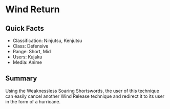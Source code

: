 # Wind Return

## Quick Facts
- Classification: Ninjutsu, Kenjutsu
- Class: Defensive
- Range: Short, Mid
- Users: Kujaku
- Media: Anime

## Summary
Using the Weaknessless Soaring Shortswords, the user of this technique can easily cancel another Wind Release technique and redirect it to its user in the form of a hurricane.
